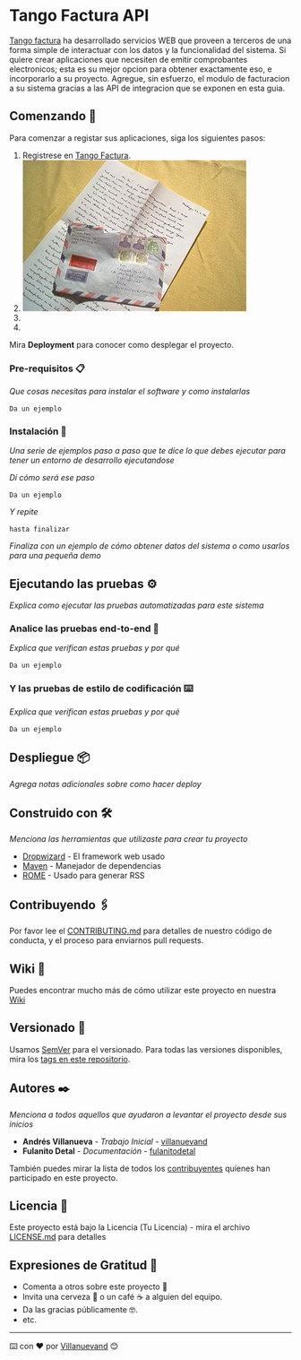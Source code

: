 # Tango Factura API

[Tango factura](www.tangofactura.com) ha desarrollado servicios WEB que proveen a terceros de una forma simple de interactuar con los datos y la funcionalidad del sistema.
Si quiere crear aplicaciones que necesiten de emitir comprobantes electronicos; esta es su mejor opcion para obtener exactamente eso, e incorporarlo a su proyecto.
Agregue, sin esfuerzo, el modulo de facturacion a su sistema gracias a las API de integracion que se exponen en esta guia.

## Comenzando 🚀

Para comenzar a registar sus aplicaciones, siga los siguientes pasos:

1.  Registrese en [Tango Factura](www.tangofactura.com).
2.  ![App Installation](../imagenes/carta.jpg)
3.
4.

Mira **Deployment** para conocer como desplegar el proyecto.

### Pre-requisitos 📋

_Que cosas necesitas para instalar el software y como instalarlas_

```
Da un ejemplo
```

### Instalación 🔧

_Una serie de ejemplos paso a paso que te dice lo que debes ejecutar para tener un entorno de desarrollo ejecutandose_

_Dí cómo será ese paso_

```
Da un ejemplo
```

_Y repite_

```
hasta finalizar
```

_Finaliza con un ejemplo de cómo obtener datos del sistema o como usarlos para una pequeña demo_

## Ejecutando las pruebas ⚙️

_Explica como ejecutar las pruebas automatizadas para este sistema_

### Analice las pruebas end-to-end 🔩

_Explica que verifican estas pruebas y por qué_

```
Da un ejemplo
```

### Y las pruebas de estilo de codificación ⌨️

_Explica que verifican estas pruebas y por qué_

```
Da un ejemplo
```

## Despliegue 📦

_Agrega notas adicionales sobre como hacer deploy_

## Construido con 🛠️

_Menciona las herramientas que utilizaste para crear tu proyecto_

- [Dropwizard](http://www.dropwizard.io/1.0.2/docs/) - El framework web usado
- [Maven](https://maven.apache.org/) - Manejador de dependencias
- [ROME](https://rometools.github.io/rome/) - Usado para generar RSS

## Contribuyendo 🖇️

Por favor lee el [CONTRIBUTING.md](https://gist.github.com/villanuevand/xxxxxx) para detalles de nuestro código de conducta, y el proceso para enviarnos pull requests.

## Wiki 📖

Puedes encontrar mucho más de cómo utilizar este proyecto en nuestra [Wiki](https://github.com/tu/proyecto/wiki)

## Versionado 📌

Usamos [SemVer](http://semver.org/) para el versionado. Para todas las versiones disponibles, mira los [tags en este repositorio](https://github.com/tu/proyecto/tags).

## Autores ✒️

_Menciona a todos aquellos que ayudaron a levantar el proyecto desde sus inicios_

- **Andrés Villanueva** - _Trabajo Inicial_ - [villanuevand](https://github.com/villanuevand)
- **Fulanito Detal** - _Documentación_ - [fulanitodetal](#fulanito-de-tal)

También puedes mirar la lista de todos los [contribuyentes](https://github.com/your/project/contributors) quíenes han participado en este proyecto.

## Licencia 📄

Este proyecto está bajo la Licencia (Tu Licencia) - mira el archivo [LICENSE.md](LICENSE.md) para detalles

## Expresiones de Gratitud 🎁

- Comenta a otros sobre este proyecto 📢
- Invita una cerveza 🍺 o un café ☕ a alguien del equipo.
- Da las gracias públicamente 🤓.
- etc.

---

⌨️ con ❤️ por [Villanuevand](https://github.com/Villanuevand) 😊
